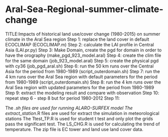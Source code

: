 # Aral-Sea-Regional-summer-climate-change
TITLE:Impacts of historical land use/cover change (1980-2015) on summer climate in the Aral Sea region
Step 1: replace the land cover in default ECOCLIMAP  (ECOCLIMAP.m)
Step 2: calculate the LAI profile in Central Asia (LAI.pr.py)
Step 3: Make Domain, create the pgd for domain in order to have the orography (make_pgd_923_model.aral)
Step 4: create the clim file for the same domain (job_923_model.aral)
Step 5: create the physical pgd with cy36 (job_pgd_aral.sh)
Step 6: run the 50 km runs over the Central Asia for the period from 1980-1989 (script_outerdomain.sh)
Step 7: run the 4 km runs over the Aral Sea region with default parameters for the period from  1980-1989 (script_outerdomain.sh)
Step 8: run the 4 km runs over the Aral Sea region with updated parameters for the period from  1980-1989 
Step 9: extract the modeling result and compare with observation
Step 10: repeat step 6 - step 8 but for period 1980-2012
Step 11: 


The *.sh files are used for running ALARO-SURFEX model
The extract_station*.R files are used for extract the simulation in meteorological stations
The Ttest_TP.R is used for student t test and only plot the grids pass the significant test.
The LS_CHG.R is used for calculating the trend of temperature.
The zip file is EC tower and land use land cover data.
